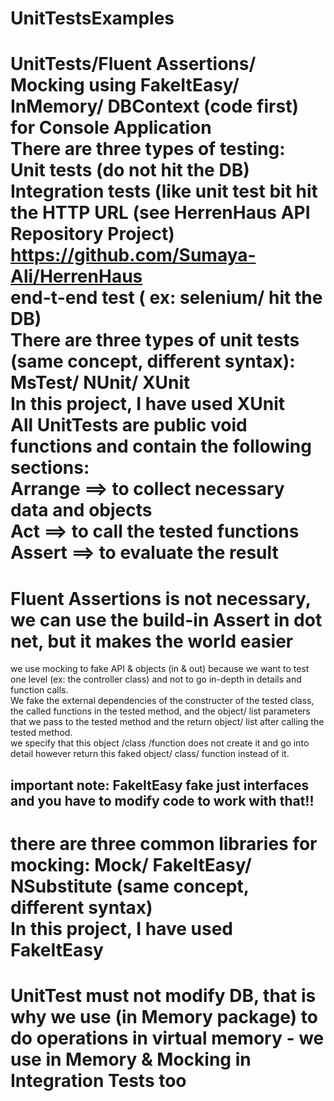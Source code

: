 # UnitTestsExamples   
UnitTests/Fluent Assertions/ Mocking using FakeItEasy/ InMemory/ DBContext (code first) for Console Application   
There are three types of testing:    
Unit tests (do not hit the DB)    
Integration tests (like unit test bit hit the HTTP URL (see HerrenHaus API Repository Project) https://github.com/Sumaya-Ali/HerrenHaus        
end-t-end test ( ex: selenium/ hit the DB)   
There are three types of unit tests (same concept, different syntax): MsTest/ NUnit/ XUnit   
In this project, I have used XUnit   
All UnitTests are public void functions and contain the following sections:    
Arrange ==> to collect necessary data and objects    
Act ==> to call the tested functions    
Assert ==> to evaluate the result    
====================================================
Fluent Assertions is not necessary, we can use the build-in Assert in dot net, but it makes the world easier   
====================================================
we use mocking to fake API & objects (in & out) because we want to test one level (ex: the controller class) and not to go in-depth in details and function calls.   
We fake the external dependencies of the constructer of the tested class, the called functions in the tested method, and the object/ list parameters that we pass to the tested
method and the return object/ list after calling the tested method.    
we specify that this object /class /function does not create it and go into detail however return this faked object/ class/ function instead of it.    
## important note: FakeItEasy fake just interfaces and you have to modify code to work with that!!    
there are three common libraries for mocking: Mock/ FakeItEasy/ NSubstitute (same concept, different syntax)    
In this project, I have used FakeItEasy   
===================================================
UnitTest must not modify DB, that is why we use (in Memory package) to do operations in virtual memory - we use in Memory & Mocking in Integration Tests too       
===================================================
